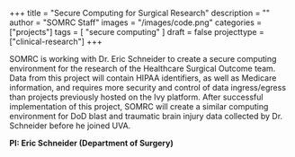 +++
title = "Secure Computing for Surgical Research"
description = ""
author = "SOMRC Staff"
images = "/images/code.png"
categories = ["projects"]
tags = [
    "secure computing"
]
draft = false
projecttype = ["clinical-research"]
+++

SOMRC is working with Dr. Eric Schneider to create a secure computing environment for the research of the Healthcare Surgical Outcome team. Data from this project will contain HIPAA identifiers, as well as Medicare information, and requires more security and control of data ingress/egress than projects previously hosted on the Ivy platform. After successful implementation of this project, SOMRC will create a similar computing environment for DoD blast and traumatic brain injury data collected by Dr. Schneider before he joined UVA.

**PI: Eric Schneider (Department of Surgery)**